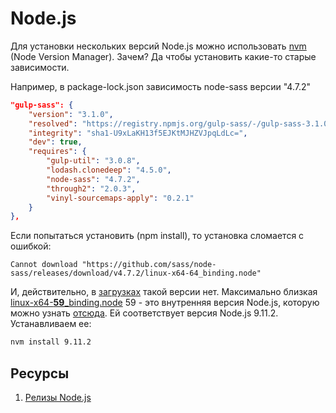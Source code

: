 # Node.js

Для установки нескольких версий Node.js можно использовать
[nvm](https://github.com/creationix/nvm) (Node Version Manager).
Зачем? Да чтобы установить какие-то старые зависимости.

Например, в package-lock.json зависимость node-sass версии "4.7.2"
```json
"gulp-sass": {
    "version": "3.1.0",
    "resolved": "https://registry.npmjs.org/gulp-sass/-/gulp-sass-3.1.0.tgz",
    "integrity": "sha1-U9xLaKH13f5EJKtMJHZVJpqLdLc=",
    "dev": true,
    "requires": {
        "gulp-util": "3.0.8",
        "lodash.clonedeep": "4.5.0",
        "node-sass": "4.7.2",
        "through2": "2.0.3",
        "vinyl-sourcemaps-apply": "0.2.1"
    }
},
```

Если попытаться установить (npm install), то установка сломается с ошибкой:
```
Cannot download "https://github.com/sass/node-sass/releases/download/v4.7.2/linux-x64-64_binding.node"
```

И, действительно, в [загрузках](https://github.com/sass/node-sass/releases/tag/v4.7.1)
такой версии нет. Максимально близкая [linux-x64-**59**_binding.node](https://github.com/sass/node-sass/releases/download/v4.7.1/linux-x64-59_binding.node)
59 - это внутренняя версия Node.js, которую можно узнать [отсюда](https://nodejs.org/en/download/releases/).
Ей соответствует версия Node.js 9.11.2. Устанавливаем ее:

```bash
nvm install 9.11.2
```

## Ресурсы
1. [Релизы Node.js](https://nodejs.org/en/download/releases/)